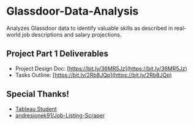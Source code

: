 # Glassdoor-Data-Analysis
Analyzes Glassdoor data to identify valuable skills as described in real-world job descriptions and salary projections.


## Project Part 1 Deliverables
* Project Design Doc: [https://bit.ly/36MR5Jz](https://bit.ly/36MR5Jz)
* Tasks Outline: [https://bit.ly/2Rb8JQp](https://bit.ly/2Rb8JQp)


## Special Thanks!
* [Tableau Student](https://www.tableau.com/academic/students?utm_campaign_id=2019176&utm_campaign=Prospecting-PROD-ALL-ALL-ALL-ALL&utm_medium=Paid+Search&utm_source=Google+Search&utm_language=EN&utm_country=USCA&kw=tableau%20for%20students&adgroup=CTX-Brand-Student-E&adused=329525252158&matchtype=e&placement=&gclid=EAIaIQobChMIk5z3-8eL5wIVmMJkCh3BowH_EAAYASAAEgJwSPD_BwE&gclsrc=aw.ds)
* [andresionek91/Job-Listing-Scraper](https://github.com/andresionek91/Job-Listing-Scraper)
